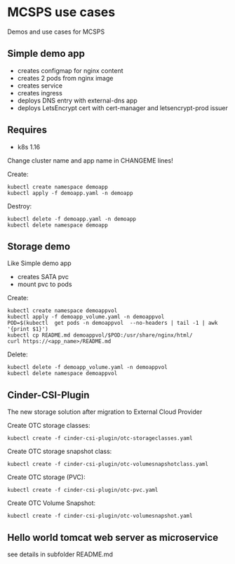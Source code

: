 MCSPS use cases
===============

Demos and use cases for MCSPS

Simple demo app
---------------

* creates configmap for nginx content
* creates 2 pods from nginx image
* creates service
* creates ingress
* deploys DNS entry with external-dns app
* deploys LetsEncrypt cert with cert-manager and letsencrypt-prod issuer

Requires
--------

* k8s 1.16


Change cluster name and app name in CHANGEME lines!

Create:

```
kubectl create namespace demoapp
kubectl apply -f demoapp.yaml -n demoapp
```

Destroy:

```
kubectl delete -f demoapp.yaml -n demoapp
kubectl delete namespace demoapp
```

Storage demo
------------


Like Simple demo app

* creates SATA pvc
* mount pvc to pods

Create:

```
kubectl create namespace demoappvol
kubectl apply -f demoapp_volume.yaml -n demoappvol
POD=$(kubectl  get pods -n demoappvol  --no-headers | tail -1 | awk '{print $1}')
kubectl cp README.md demoappvol/$POD:/usr/share/nginx/html/
curl https://<app_name>/README.md
```

Delete:

```
kubectl delete -f demoapp_volume.yaml -n demoappvol
kubectl delete namespace demoappvol
```


Cinder-CSI-Plugin
-----------------


The new storage solution after migration to External Cloud Provider

Create OTC storage classes:

```
kubectl create -f cinder-csi-plugin/otc-storageclasses.yaml
```

Create OTC storage snapshot  class:

```
kubectl create -f cinder-csi-plugin/otc-volumesnapshotclass.yaml 
```


Create OTC storage (PVC):

```
kubectl create -f cinder-csi-plugin/otc-pvc.yaml 
```

Create OTC Volume Snapshot:

```
kubectl create -f cinder-csi-plugin/otc-volumesnapshot.yaml 
```

Hello world tomcat web server as microservice
-----------------

see details in subfolder README.md